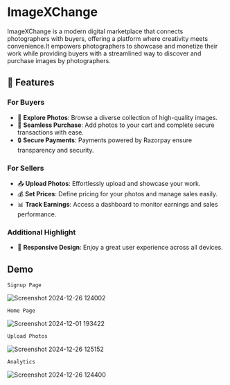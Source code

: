 
# ImageXChange

ImageXChange is a modern digital marketplace that connects photographers with buyers, offering a platform where creativity meets convenience.It empowers photographers to showcase and monetize their work while providing buyers with a streamlined way to discover and purchase images by photographers.

## 🚀 Features  

### For Buyers  
- 🌟 **Explore Photos**: Browse a diverse collection of high-quality images.  
- 🛒 **Seamless Purchase**: Add photos to your cart and complete secure transactions with ease.  
- 🔒 **Secure Payments**: Payments powered by Razorpay ensure transparency and security.  

### For Sellers  
- 📤 **Upload Photos**: Effortlessly upload and showcase your work.  
- 💰 **Set Prices**: Define pricing for your photos and manage sales easily.  
- 📊 **Track Earnings**: Access a dashboard to monitor earnings and sales performance.  

### Additional Highlight  
- 📱 **Responsive Design**: Enjoy a great user experience across all devices. 


## Demo
```
Signup Page
```
![Screenshot 2024-12-26 124002](https://github.com/user-attachments/assets/59cf1167-a0c2-47f5-9a3e-29a448264747)

```
Home Page
```
![Screenshot 2024-12-01 193422](https://github.com/user-attachments/assets/c841fb84-b95c-4bc5-afe0-69de3dbbc5c0)


```
Upload Photos
```
![Screenshot 2024-12-26 125152](https://github.com/user-attachments/assets/64c5b8f6-872c-43d6-98f0-2b97231290a9)

```
Analytics
```
![Screenshot 2024-12-26 124400](https://github.com/user-attachments/assets/abeb6837-749f-4e23-8ed6-73e0713f016c)


